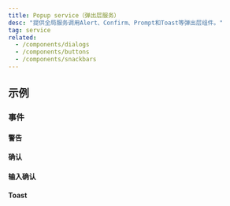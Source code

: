 ```yaml
---
title: Popup service（弹出层服务）
desc: "提供全局服务调用Alert、Confirm、Prompt和Toast等弹出层组件。"
tag: service
related:
  - /components/dialogs
  - /components/buttons
  - /components/snackbars
---
```


## 示例

### 事件

#### 警告

<masa-example file="Examples.components.popup_service.Alert"></masa-example>

#### 确认

<masa-example file="Examples.components.popup_service.Confirm"></masa-example>

#### 输入确认

<masa-example file="Examples.components.popup_service.Prompt"></masa-example>

#### Toast

<masa-example file="Examples.components.popup_service.Toast"></masa-example>